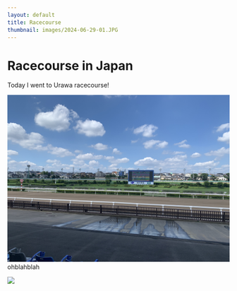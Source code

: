 ```yaml
---
layout: default
title: Racecourse
thumbnail: images/2024-06-29-01.JPG
---
```


# Racecourse in Japan
 
Today I went to Urawa racecourse!


  
![](/images/2024-06-29-01.JPG)  
ohblahblah  


![](https://drive.google.com/file/d/1xRDAQHUHuB-5_lqB9wGJa0-n8l8kxadq/view?usp=drive_link) 


